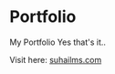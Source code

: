 # Portfolio
My Portfolio
Yes that's it..
<br>

Visit here: <a href="https://suhailms.com" target="_blank" >suhailms.com</a>
